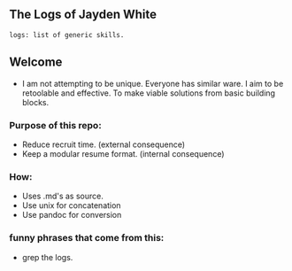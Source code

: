 ## The Logs of Jayden White

`logs: list of generic skills.`

## Welcome

- I am not attempting to be unique. Everyone has similar ware.
  I aim to be retoolable and effective. To make viable solutions
  from basic building blocks.

### Purpose of this repo:

- Reduce recruit time. (external consequence)
- Keep a modular resume format. (internal consequence)

### How:

- Uses .md's as source.
- Use unix for concatenation
- Use pandoc for conversion

### funny phrases that come from this:

- grep the logs.

